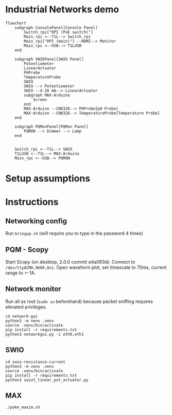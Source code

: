# Industrial Networks demo

```mermaid
flowchart
    subgraph ConsolePanel[Console Panel]
        Switch_rpi["RPI (PoE switch)"]
        Main_rpi <--T1L--> Switch_rpi
        Main_rpi["RPI (main)"] --HDMI--> Monitor
        Main_rpi <--USB--> T1LUSB
    end

    subgraph SWIOPanel[SWIO Panel]
        Potentiometer
        LinearActuator
        PHProbe
        TemperatureProbe
        SWIO
        SWIO --> Potentiometer
        SWIO --4-20 mA--> LinearActuator
        subgraph MAX-Arduino
            Screen
        end
        MAX-Arduino --CN0326--> PHProbe[pH Probe]
        MAX-Arduino --CN0326--> TemperatureProbe[Temperature Probe]
    end

    subgraph PQMonPanel[PQMon Panel]
        PQMON --> Dimmer --> Lamp
    end


    Switch_rpi <--T1L--> SWIO
    T1LUSB <--T1L--> MAX-Arduino
    Main_rpi <--USB--> PQMON
```

# Setup assumptions

# Instructions

## Networking config

Run `bringup.sh` (will require you to type in the password 4 times)

## PQM - Scopy

Start Scopy (on desktop, 2.0.0 commit e4a093d). Connect to `/dev/ttyACM0,9600,8n1`. Open waveform plot, set timescale to 70ms, current range to +-1A.

## Network monitor

Run all as root (`sudo su` beforehand) because packet sniffing requires elevated privileges.

```
cd network-gui
python3 -m venv .venv
source .venv/bin/activate
pip install -r requirements.txt
python3 networkgui.py -i eth0,eth1
```

## SWIO

```
cd swio-resistance-current
python3 -m venv .venv
source .venv/bin/activate
pip install -r requirements.txt
python3 swiot_linear_pot_actuator.py
```

## MAX

```
./poke_maxim.sh
```

